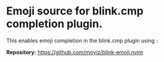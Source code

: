 # Emoji source for blink.cmp completion plugin.

This enables emoji completion in the blink.cmp plugin using `:`

**Repository:** <https://github.com/moyiz/blink-emoji.nvim>
